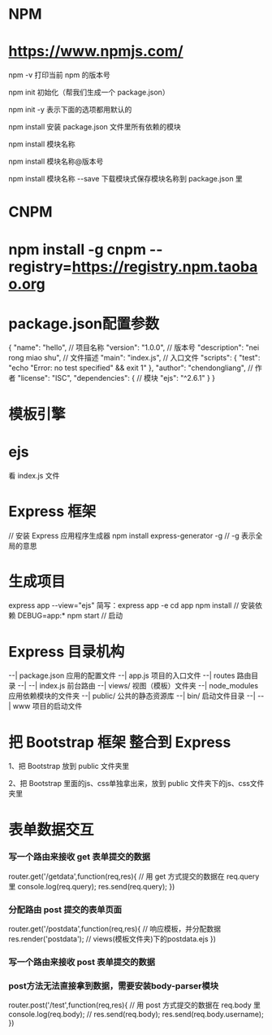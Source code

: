 # NPM
# https://www.npmjs.com/

npm -v 打印当前 npm 的版本号

npm init 初始化（帮我们生成一个 package.json）

npm init -y 表示下面的选项都用默认的

npm install 安装 package.json 文件里所有依赖的模块

npm install 模块名称

npm install 模块名称@版本号

npm install 模块名称 --save   下载模块式保存模块名称到 package.json 里


# CNPM
# npm install -g cnpm --registry=https://registry.npm.taobao.org


# package.json配置参数
{
  "name": "hello",  // 项目名称
  "version": "1.0.0",   // 版本号
  "description": "nei rong miao shu",   // 文件描述
  "main": "index.js",   // 入口文件
  "scripts": {
    "test": "echo \"Error: no test specified\" && exit 1"
  },
  "author": "chendongliang",    // 作者
  "license": "ISC",
  "dependencies": { // 模块
    "ejs": "^2.6.1"
  }
}


# 模板引擎
# ejs
看 index.js 文件

# Express 框架
// 安装 Express 应用程序生成器
npm install express-generator -g
// -g 表示全局的意思

# 生成项目
express app --view="ejs"
简写：express app -e
cd app 
npm install   // 安装依赖
DEBUG=app:* npm start   // 启动


# Express 目录机构
--| package.json    应用的配置文件
--| app.js          项目的入口文件
--| routes          路由目录
--| --| index.js    前台路由
--| views/          视图（模板）文件夹
--| node_modules    应用依赖模块的文件夹
--| public/         公共的静态资源库
--| bin/            启动文件目录
--| --| www         项目的启动文件


# 把 Bootstrap 框架 整合到 Express
1、把 Bootstrap 放到 public 文件夹里

2、把 Bootstrap 里面的js、css单独拿出来，放到 public 文件夹下的js、css文件夹里

# 表单数据交互
### 写一个路由来接收 get 表单提交的数据
router.get('/getdata',function(req,res){
  // 用 get 方式提交的数据在 req.query 里
  console.log(req.query);
  res.send(req.query);
})

### 分配路由 post 提交的表单页面
router.get('/postdata',function(req,res){
  // 响应模板，并分配数据
  res.render('postdata'); // views(模板文件夹)下的postdata.ejs
})

### 写一个路由来接收 post 表单提交的数据
### post方法无法直接拿到数据，需要安装body-parser模块
router.post('/test',function(req,res){
  // 用 post 方式提交的数据在 req.body 里
  console.log(req.body);
  // res.send(req.body);
  res.send(req.body.username);
})


